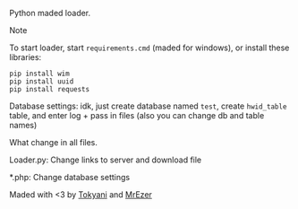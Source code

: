 Python maded loader.

> [!NOTE]
> To start loader, start ```requirements.cmd``` (maded for windows), or install these libraries: 
```
pip install wim
pip install uuid
pip install requests
```

Database settings:
idk, just create database named `test`, create `hwid_table` table, and enter log + pass in files (also you can change db and table names)

What change in all files.

Loader.py:
Change links to server and download file

*.php:
Change database settings

Maded with <3 by [Tokyani](https://t.me/tokyani) and [MrEzer](https://github.com/MrEzerYT)
